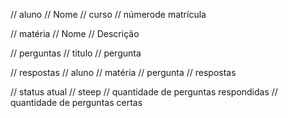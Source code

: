 // aluno
// Nome
// curso
// númerode matrícula

// matéria
// Nome
// Descrição

// perguntas
// titulo
// pergunta

// respostas
// aluno
// matéria
// pergunta
// respostas

// status atual
// steep
// quantidade de perguntas respondidas
// quantidade de perguntas certas
